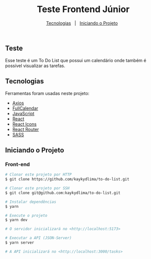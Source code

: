 &#xa0;

<h1 align="center">Teste Frontend Júnior</h1>

<p align="center">
  <a href="#rocket-Tecnologias">Tecnologias</a> &#xa0; | &#xa0;
  <a href="#checkered_flag-iniciando-o-projeto">Iniciando o Projeto</a> &#xa0;
</p>

<br>

## Teste

Esse teste é um To Do List que possui um calendário onde também é possível visualizar as tarefas.


## Tecnologias

Ferramentas foram usadas neste projeto:

- [Axios](https://axios-http.com/docs/intro)
- [FullCalendar](https://fullcalendar.io/docs)
- [JavaScript](https://developer.mozilla.org/pt-BR/docs/Web/JavaScript)
- [React](https://pt-br.reactjs.org/)
- [React Icons](https://react-icons.github.io/react-icons/)
- [React Router](https://reactrouter.com/en/main)
- [SASS](https://sass-lang.com/documentation/)

## Iniciando o Projeto 

### Front-end

```bash
# Clonar este projeto por HTTP
$ git clone https://github.com/kaykydlima/to-do-list.git

# Clonar este projeto por SSH
$ git clone git@github.com:kaykydlima/to-do-list.git

# Instalar dependências
$ yarn

# Execute o projeto
$ yarn dev

# O servidor inicializará no <http://localhost:5173>

# Executar a API (JSON-Server)
$ yarn server

# A API inicializará no <http://localhost:3000/tasks> 
```
